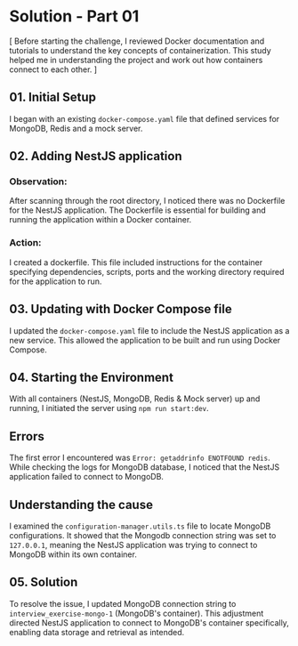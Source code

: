 # Solution - Part 01

[ Before starting the challenge, I reviewed Docker documentation and tutorials to understand the key concepts of containerization. This study helped me in understanding the project and work out how containers connect to each other. ]

## 01. Initial Setup
I began with an existing `docker-compose.yaml` file that defined services for MongoDB, Redis and a mock server.

## 02. Adding NestJS application
### Observation:
 After scanning through the root directory, I noticed there was no Dockerfile for the NestJS application. The Dockerfile is essential for building and running the application within a Docker container.

### Action: 
I created a dockerfile. This file included instructions for the container specifying dependencies, scripts, ports and the working directory required for the application to run.

## 03. Updating with Docker Compose file
I updated the `docker-compose.yaml` file to include the NestJS application as a new service. This allowed the application to be built and run using Docker Compose.

## 04. Starting the Environment
With all containers (NestJS, MongoDB, Redis & Mock server) up and running, I initiated the server using `npm run start:dev`.

## Errors
The first error I encountered was `Error: getaddrinfo ENOTFOUND redis`. While checking the logs for MongoDB database, I noticed that the NestJS application failed to connect to MongoDB. 

## Understanding the cause
I examined the `configuration-manager.utils.ts` file to locate MongoDB configurations. It showed that the Mongodb connection string was set to `127.0.0.1`, meaning the NestJS application was trying to connect to MongoDB within its own container. 

## 05. Solution
To resolve the issue, I updated MongoDB connection string to `interview_exercise-mongo-1` (MongoDB's container). This adjustment directed NestJS application to connect to MongoDB's container specifically, enabling data storage and retrieval as intended.

